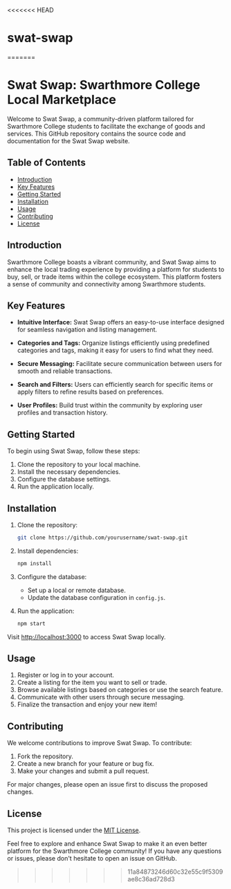<<<<<<< HEAD
# swat-swap
=======
# Swat Swap: Swarthmore College Local Marketplace

Welcome to Swat Swap, a community-driven platform tailored for Swarthmore College students to facilitate the exchange of goods and services. This GitHub repository contains the source code and documentation for the Swat Swap website.

## Table of Contents
- [Introduction](#introduction)
- [Key Features](#key-features)
- [Getting Started](#getting-started)
- [Installation](#installation)
- [Usage](#usage)
- [Contributing](#contributing)
- [License](#license)

## Introduction

Swarthmore College boasts a vibrant community, and Swat Swap aims to enhance the local trading experience by providing a platform for students to buy, sell, or trade items within the college ecosystem. This platform fosters a sense of community and connectivity among Swarthmore students.

## Key Features

- **Intuitive Interface:** Swat Swap offers an easy-to-use interface designed for seamless navigation and listing management.

- **Categories and Tags:** Organize listings efficiently using predefined categories and tags, making it easy for users to find what they need.

- **Secure Messaging:** Facilitate secure communication between users for smooth and reliable transactions.

- **Search and Filters:** Users can efficiently search for specific items or apply filters to refine results based on preferences.

- **User Profiles:** Build trust within the community by exploring user profiles and transaction history.

## Getting Started

To begin using Swat Swap, follow these steps:

1. Clone the repository to your local machine.
2. Install the necessary dependencies.
3. Configure the database settings.
4. Run the application locally.

## Installation

1. Clone the repository:

   ```bash
   git clone https://github.com/yourusername/swat-swap.git
   ```

2. Install dependencies:

   ```bash
   npm install
   ```

3. Configure the database:

   - Set up a local or remote database.
   - Update the database configuration in `config.js`.

4. Run the application:

   ```bash
   npm start
   ```

Visit [http://localhost:3000](http://localhost:3000) to access Swat Swap locally.

## Usage

1. Register or log in to your account.
2. Create a listing for the item you want to sell or trade.
3. Browse available listings based on categories or use the search feature.
4. Communicate with other users through secure messaging.
5. Finalize the transaction and enjoy your new item!

## Contributing

We welcome contributions to improve Swat Swap. To contribute:

1. Fork the repository.
2. Create a new branch for your feature or bug fix.
3. Make your changes and submit a pull request.

For major changes, please open an issue first to discuss the proposed changes.

## License

This project is licensed under the [MIT License](LICENSE).

Feel free to explore and enhance Swat Swap to make it an even better platform for the Swarthmore College community! If you have any questions or issues, please don't hesitate to open an issue on GitHub.
>>>>>>> 11a84873246d60c32e55c9f5309ae8c36ad728d3
